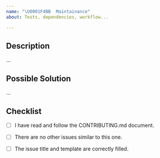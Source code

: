 ```yaml
---
name: "\U0001F4BB  Maintainance"
about: Tests, dependencies, workflow...

---
```


<!------------------------------------------------------------------------------
│                  Please fill the following template.
│           For more information, see the CONTRIBUTING.md document
│
│       ⚠ Only submit maintainance issues here. For help or questions to
│       the community, see the forum: https://nulllogic.github.io/16grid
└------------------------------------------------------------------------------>

## Description

...


## Possible Solution
<!-------------------------------------------------------------------
│   What do you suggest to resolve this issue?
└------------------------------------------------------------------->

...


## Checklist
<!-------------------------------------------------------------------
│   Please ensure that all the following points are respected.
│   Fill with [x] the boxes once the rule is respected.
└------------------------------------------------------------------->
- [ ] I have read and follow the CONTRIBUTING.md document.
- [ ] There are no other issues similar to this one.
- [ ] The issue title and template are correctly filled.


<!------------------------------------------------------------------------------
            For more information, see the CONTRIBUTING.md document
              Thank you for your issue report and happy coding ;)
------------------------------------------------------------------------------->